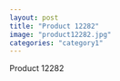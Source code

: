 ```yaml
---
layout: post
title: "Product 12282"
image: "product12282.jpg"
categories: "category1"
---
```

Product 12282
